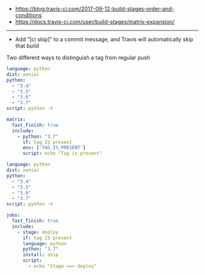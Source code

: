 * https://blog.travis-ci.com/2017-09-12-build-stages-order-and-conditions
* https://docs.travis-ci.com/user/build-stages/matrix-expansion/
------
* Add "[ci skip]" to a commit message, and Travis will automatically skip that build

Two different ways to distinguish a tag from regular push

```yaml
language: python
dist: xenial
python:
  - "3.4"
  - "3.5"
  - "3.6"
  - "3.7"
script: python -V

matrix:
  fast_finish: true
  include:
    - python: "3.7"
      if: tag IS present
      env: ['TAG_IS_PRESENT'] 
      script: echo "Tag is present"
```
```yaml
language: python
dist: xenial
python:
  - "3.4"
  - "3.5"
  - "3.6"
  - "3.7"
script: python -V

jobs:
  fast_finish: true
  include:
    - stage: deploy
      if: tag IS present
      language: python
      python: "3.7"
      install: skip
      script:
        - echo "Stage ==> deploy"
```
